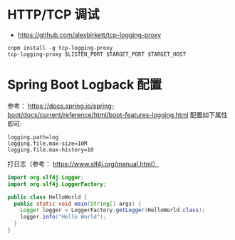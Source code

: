 # HTTP/TCP 调试
* https://github.com/alexbirkett/tcp-logging-proxy
```shell
cnpm install -g tcp-logging-proxy
tcp-logging-proxy $LISTEN_PORT $TARGET_PORT $TARGET_HOST
```

# Spring Boot Logback 配置
参考： https://docs.spring.io/spring-boot/docs/current/reference/html/boot-features-logging.html
配置如下属性即可:
```properties
logging.path=log
logging.file.max-size=10M
logging.file.max-history=10
```

打日志（参考： https://www.slf4j.org/manual.html）
```java
import org.slf4j.Logger;
import org.slf4j.LoggerFactory;

public class HelloWorld {
  public static void main(String[] args) {
    Logger logger = LoggerFactory.getLogger(HelloWorld.class);
    logger.info("Hello World");
  }
}
```
